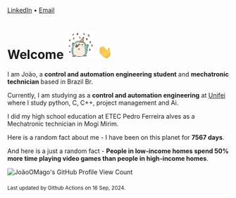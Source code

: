 [LinkedIn](https://www.linkedin.com/in/joão-pedro-gozzoli-b95641301/) &bull;
[Email](joaopedrogozzoli@gmail.com)

# Welcome <img src="happy.gif" height="64px" /> <img src="wave.gif" height="32px" />

I am João, a  **control and automation engineering student** and **mechatronic technician** based in Brazil Br.

Currently, I am studying as a **control and automation engineering** at [Unifei](https://unifei.edu.br) where I study python, C, C++, project management and Ai.

I did my high school education at ETEC Pedro Ferreira alves as a Mechatronic technician in Mogi Mirim.

Here is a random fact about me - I have been on this planet for **7567 days**.

And here is a just a random fact -  **People in low-income homes spend 50% more time playing video games than people in high-income homes**.

![JoãoOMago's GitHub Profile View Count](https://komarev.com/ghpvc/?username=JoaoOMago)

<sub>Last updated by Github Actions on 16 Sep, 2024.</sub>
